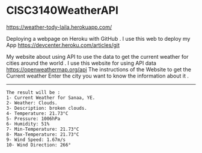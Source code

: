 # CISC3140WeatherAPI

https://weather-tody-laila.herokuapp.com/

Deploying a webpage on Heroku with GitHub .
I use this web to deploy my App  https://devcenter.heroku.com/articles/git

My website about using API to use the data to get the current weather for cities around the world .
I use this website for using API data  https://openweathermap.org/api 
The instructions of the Website to get the Current weather Enter the city you want to know the information about it .

---------------------------
``````````````
The result will be :
1- Current Weather for Sanaa, YE.
2- Weather: Clouds.
3- Description: broken clouds.
4- Temperature: 21.73°C
5- Pressure: 1006hPa
6- Humidity: 51%
7- Min-Temperature: 21.73°C
8- Max-Temperature: 21.73°C
9- Wind Speed: 1.67m/s
10- Wind Direction: 266°

